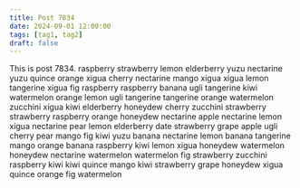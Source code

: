 ```yaml
---
title: Post 7834
date: 2024-09-01 12:00:00
tags: [tag1, tag2]
draft: false
---
```

This is post 7834.
raspberry
strawberry
lemon
elderberry
yuzu
nectarine
yuzu
quince
orange
xigua
cherry
nectarine
mango
xigua
xigua
lemon
tangerine
xigua
fig
raspberry
raspberry
banana
ugli
tangerine
kiwi
watermelon
orange
lemon
ugli
tangerine
tangerine
orange
watermelon
zucchini
xigua
kiwi
elderberry
honeydew
cherry
zucchini
strawberry
strawberry
raspberry
orange
honeydew
nectarine
apple
nectarine
lemon
xigua
nectarine
pear
lemon
elderberry
date
strawberry
grape
apple
ugli
cherry
pear
mango
fig
kiwi
yuzu
banana
nectarine
lemon
banana
tangerine
mango
orange
banana
raspberry
kiwi
lemon
xigua
honeydew
watermelon
honeydew
nectarine
watermelon
watermelon
fig
strawberry
zucchini
raspberry
kiwi
kiwi
quince
mango
kiwi
strawberry
grape
honeydew
xigua
quince
orange
fig
watermelon
